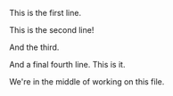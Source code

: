 This is the first line.

This is the second line!

And the third.

And a final fourth line. This is it.

We're in the middle of working on this file.